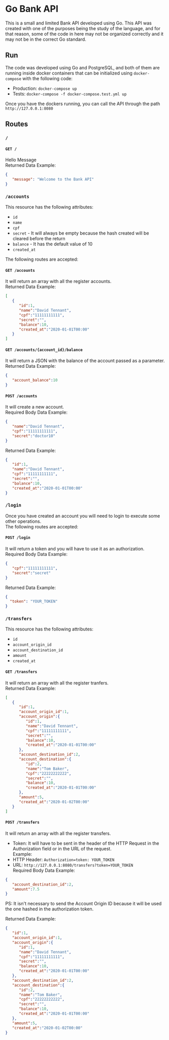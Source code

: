 # Go Bank API

This is a small and limited Bank API developed using Go. This API was created with one of the purposes being the study of the language, and for that reason, some of the code in here may not be organized correctly and it may not be in the correct Go standard.

## Run
The code was developed using Go and PostgreSQL, and both of them are running inside docker containers that can be initialized using `docker-compose` with the following code:<br>
* Production: `docker-compose up`
* Tests: `docker-compose -f docker-compose.test.yml up`<br>

Once you have the dockers running, you can call the API through the path `http://127.0.0.1:8080`

## Routes
### `/`
#### `GET /`
Hello Message <br>
Returned Data Example:
```json
{
   "message": "Welcome to the Bank API"
}
```

### `/accounts`

This resource has the following attributes:
* `id`
* `name` 
* `cpf`
* `secret` - It will always be empty because the hash created will be cleared before the return
* `balance` - It has the default value of 10
* `created_at` 

The following routes are accepted:

#### `GET /accounts`
It will return an array with all the register accounts. <br>
Returned Data Example:
```json
[
   {
      "id":1,
      "name":"David Tennant",
      "cpf":"11111111111",
      "secret":"",
      "balance":10,
      "created_at":"2020-01-01T00:00"
   }
]
```

#### `GET /accounts/{account_id}/balance`
It will return a JSON with the balance of the account passed as a parameter. <br>
Returned Data Example:
```json
{
   "account_balance":10
}
```

#### `POST /accounts`
It will create a new account. <br>
Required Body Data Example:
```json
{
   "name":"David Tennant",
   "cpf":"11111111111",
   "secret":"doctor10"
}
```

Returned Data Example:
```json
{
   "id":1,
   "name":"David Tennant",
   "cpf":"11111111111",
   "secret":"",
   "balance":10,
   "created_at":"2020-01-01T00:00"
}
```

### `/login`
Once you have created an account you will need to login to execute some other operations.<br>
The following routes are accepted:

#### `POST /login`
It will return a token and you will have to use it as an authorization.<br>
Required Body Data Example:
```json
{
   "cpf":"11111111111",
   "secret":"secret"
}
```
Returned Data Example:
```json
{
  "token": "YOUR_TOKEN"
}
```

### `/transfers`
This resource has the following attributes:
* `id`
* `account_origin_id` 
* `account_destination_id`
* `amount`
* `created_at`

#### `GET /transfers`
It will return an array with all the register tranfers. <br>
Returned Data Example: 
```json
[
   {
      "id":1,
      "account_origin_id":1,
      "account_origin":{
         "id":1,
         "name":"David Tennant",
         "cpf":"11111111111",
         "secret":"",
         "balance":10,
         "created_at":"2020-01-01T00:00"
      },
      "account_destination_id":2,
      "account_destination":{
         "id":2,
         "name":"Tom Baker",
         "cpf":"22222222222",
         "secret":"",
         "balance":10,
         "created_at":"2020-01-01T00:00"
      },
      "amount":5,
      "created_at":"2020-01-02T00:00"
   }
]
```

#### `POST /transfers`
It will return an array with all the register transfers. <br>
* Token: It will have to be sent in the header of the HTTP Request in the Authorization field or in the URL of the request.<br>
Example:
* HTTP Header: `Authorization=token: YOUR_TOKEN`
* URL: `http://127.0.0.1:8080/transfers?token=YOUR_TOKEN`<br>
Required Body Data Example:
```json
{
   "account_destination_id":2,
   "amount":7.5
}
```
PS: It isn't necessary to send the Account Origin ID because it will be used the one hashed in the authorization token. <br>

Returned Data Example:
```json
{
   "id":1,
   "account_origin_id":1,
   "account_origin":{
      "id":1,
      "name":"David Tennant",
      "cpf":"11111111111",
      "secret":"",
      "balance":10,
      "created_at":"2020-01-01T00:00"
   },
   "account_destination_id":2,
   "account_destination":{
      "id":2,
      "name":"Tom Baker",
      "cpf":"22222222222",
      "secret":"",
      "balance":10,
      "created_at":"2020-01-01T00:00"
   },
   "amount":5,
   "created_at":"2020-01-02T00:00"
}
```
